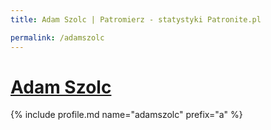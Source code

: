 ```yaml
---
title: Adam Szolc | Patromierz - statystyki Patronite.pl

permalink: /adamszolc
---
```


# [Adam Szolc](https://patronite.pl/adamszolc)

{% include profile.md name="adamszolc" prefix="a" %}
